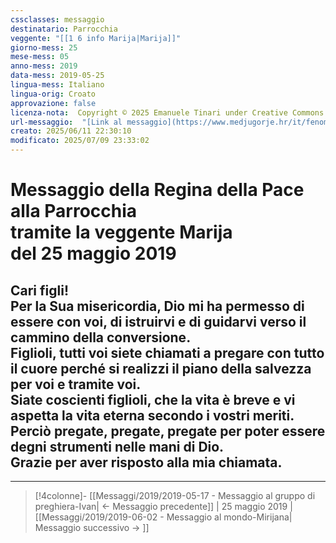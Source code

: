 ```yaml
---
cssclasses: messaggio
destinatario: Parrocchia
veggente: "[[1 6 info Marija|Marija]]"
giorno-mess: 25
mese-mess: 05
anno-mess: 2019
data-mess: 2019-05-25
lingua-mess: Italiano
lingua-orig: Croato
approvazione: false
licenza-nota:  Copyright © 2025 Emanuele Tinari under Creative Commons BY-NC-SA 4.0 https://creativecommons.org/licenses/by-nc-sa/4.0/
url-messaggio:  "[Link al messaggio](https://www.medjugorje.hr/it/fenomeno-di-medjugorje/messaggi-della-madonna/?datum=2019-5-25)"
creato: 2025/06/11 22:30:10
modificato: 2025/07/09 23:33:02
---
```


# Messaggio della Regina della Pace<br>alla Parrocchia<br>tramite la veggente Marija<br>del 25 maggio 2019

## Cari figli!<br>Per la Sua misericordia, Dio mi ha permesso di essere con voi, di istruirvi e di guidarvi verso il cammino della conversione.<br>Figlioli, tutti voi siete chiamati a pregare con tutto il cuore perché si realizzi il piano della salvezza per voi e tramite voi.<br>Siate coscienti figlioli, che la vita è breve e vi aspetta la vita eterna secondo i vostri meriti.<br>Perciò pregate, pregate, pregate per poter essere degni strumenti nelle mani di Dio.<br>Grazie per aver risposto alla mia chiamata.

***

> [!4colonne]- [[Messaggi/2019/2019-05-17 - Messaggio al gruppo di preghiera-Ivan| ← Messaggio precedente]] | 25 maggio 2019 | [[Messaggi/2019/2019-06-02 - Messaggio al mondo-Mirijana| Messaggio successivo → ]]
